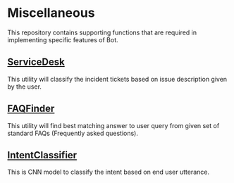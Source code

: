 # Miscellaneous
This repository contains supporting functions that are required in implementing specific features of Bot.

[ServiceDesk](/ServiceDesk)
-----------
This utility will classify the incident tickets based on issue description given by the user.

[FAQFinder](/FAQFinder)
-----------
This utility will find best matching answer to user query from given set of standard FAQs (Frequently asked questions).

[IntentClassifier](/IntentClassifier)
-----------
This is CNN model to classify the intent based on end user utterance.